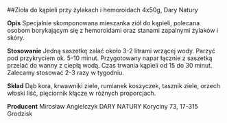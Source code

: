 ##Zioła do kąpieli przy żylakach i hemoroidach 4x50g, Dary Natury

**Opis** Specjalnie skomponowana mieszanka ziół do kąpieli, polecana osobom borykającym się z hemoroidami oraz stanami zapalnymi żylaków i skóry.

**Stosowanie** Jedną saszetkę zalać około 3-2 litrami wrzącej wody. Parzyć pod przykryciem ok. 5-10 minut. Przygotowany napar łącznie z saszetką przelać do wanny z ciepłą wodą. Czas trwania kąpieli od 15 do 30 minut. Zalecamy stosować 2-3 razy w tygodniu.

**Skład** Dąb kora, krwawniki ziele, rumianek koszyczek, tasznik ziele, orzech włoski liść, pięciornik kłącze w różnych proporcjach.

**Producent** Mirosław Angielczyk DARY NATURY
Koryciny 73, 17-315 Grodzisk